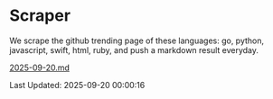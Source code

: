 # Scraper

We scrape the github trending page of these languages: go, python, javascript, swift, html, ruby, and push a markdown result everyday.

[2025-09-20.md](https://github.com/henson/Scraper/blob/master/2025-09-20.md)

Last Updated: 2025-09-20 00:00:16